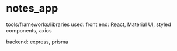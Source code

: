 # notes_app

tools/frameworks/libraries used:
front end:
React, Material UI, styled components, axios

backend:
express, prisma
